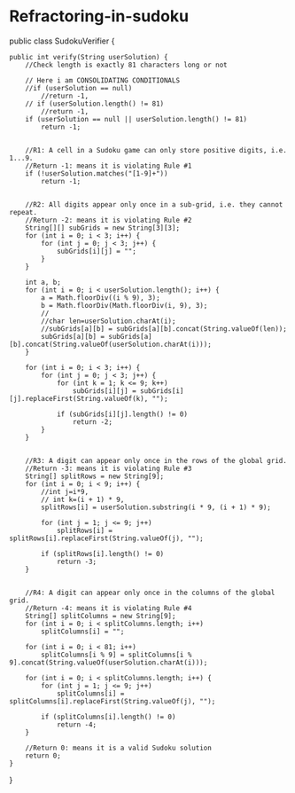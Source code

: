 # Refractoring-in-sudoku










public class SudokuVerifier {
	
	public int verify(String userSolution) {
		//Check length is exactly 81 characters long or not
		
		// Here i am CONSOLIDATING CONDITIONALS 
		//if (userSolution == null)
			//return -1,
		// if (userSolution.length() != 81)
			//return -1,
		if (userSolution == null || userSolution.length() != 81)
			return -1;
		
		
		//R1: A cell in a Sudoku game can only store positive digits, i.e. 1...9.
		//Return -1: means it is violating Rule #1
		if (!userSolution.matches("[1-9]+"))
			return -1;
		
		
		//R2: All digits appear only once in a sub-grid, i.e. they cannot repeat.
		//Return -2: means it is violating Rule #2
		String[][] subGrids = new String[3][3];
		for (int i = 0; i < 3; i++) {
			for (int j = 0; j < 3; j++) {
				subGrids[i][j] = "";
			}
		}
		
		int a, b;
		for (int i = 0; i < userSolution.length(); i++) {
			a = Math.floorDiv((i % 9), 3);
			b = Math.floorDiv(Math.floorDiv(i, 9), 3);
			//
			//char len=userSolution.charAt(i);
			//subGrids[a][b] = subGrids[a][b].concat(String.valueOf(len));
			subGrids[a][b] = subGrids[a][b].concat(String.valueOf(userSolution.charAt(i)));
		}
		
		for (int i = 0; i < 3; i++) {
			for (int j = 0; j < 3; j++) {
				for (int k = 1; k <= 9; k++)
					subGrids[i][j] = subGrids[i][j].replaceFirst(String.valueOf(k), "");
				
				if (subGrids[i][j].length() != 0)
					return -2;
			}
		}
		
		
		//R3: A digit can appear only once in the rows of the global grid.
		//Return -3: means it is violating Rule #3
		String[] splitRows = new String[9];
		for (int i = 0; i < 9; i++) {
			//int j=i*9,
			// int k=(i + 1) * 9,
			splitRows[i] = userSolution.substring(i * 9, (i + 1) * 9);
			
			for (int j = 1; j <= 9; j++)
				splitRows[i] = splitRows[i].replaceFirst(String.valueOf(j), "");

			if (splitRows[i].length() != 0)
				return -3;
		}
		
		
		//R4: A digit can appear only once in the columns of the global grid.
		//Return -4: means it is violating Rule #4
		String[] splitColumns = new String[9];
		for (int i = 0; i < splitColumns.length; i++)
			splitColumns[i] = "";
		
		for (int i = 0; i < 81; i++)
			splitColumns[i % 9] = splitColumns[i % 9].concat(String.valueOf(userSolution.charAt(i)));
		
		for (int i = 0; i < splitColumns.length; i++) {
			for (int j = 1; j <= 9; j++)
				splitColumns[i] = splitColumns[i].replaceFirst(String.valueOf(j), "");
			
			if (splitColumns[i].length() != 0)
				return -4;
		}
		
		//Return 0: means it is a valid Sudoku solution
		return 0;
	}
}
